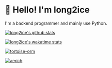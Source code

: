 # 👋 Hello! I'm long2ice

I'm a backend programmer and mainly use Python.

[![long2ice's github stats](https://github-readme-stats.vercel.app/api?username=long2ice&show_icons=true)](https://github.com/long2ice/long2ice)

[![long2ice's wakatime stats](https://github-readme-stats.vercel.app/api/wakatime?username=long2ice)](https://github.com/long2ice/long2ice)

[![tortoise-orm](https://github-readme-stats.vercel.app/api/pin/?username=tortoise&repo=tortoise-orm)](https://github.com/tortoise/tortoise-orm)

[![aerich](https://github-readme-stats.vercel.app/api/pin/?username=tortoise&repo=aerich)](https://github.com/tortoise/aerich)
